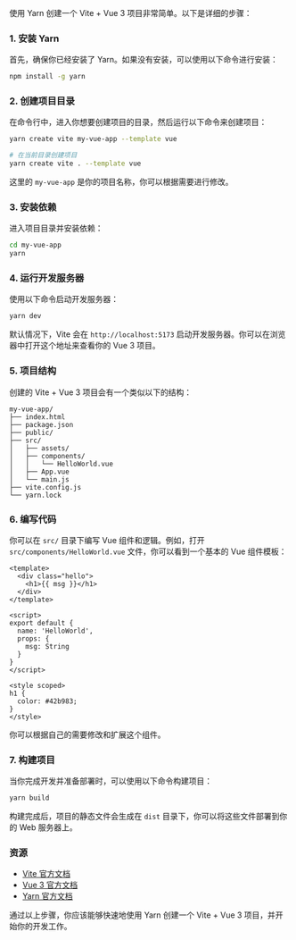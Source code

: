 

使用 Yarn 创建一个 Vite + Vue 3 项目非常简单。以下是详细的步骤：

### 1. 安装 Yarn 

首先，确保你已经安装了 Yarn。如果没有安装，可以使用以下命令进行安装：

```bash
npm install -g yarn
```

### 2. 创建项目目录
在命令行中，进入你想要创建项目的目录，然后运行以下命令来创建项目：

```bash
yarn create vite my-vue-app --template vue

# 在当前目录创建项目
yarn create vite . --template vue
```

这里的 `my-vue-app` 是你的项目名称，你可以根据需要进行修改。

### 3. 安装依赖
进入项目目录并安装依赖：

```bash
cd my-vue-app
yarn
```

### 4. 运行开发服务器
使用以下命令启动开发服务器：

```bash
yarn dev
```

默认情况下，Vite 会在 `http://localhost:5173` 启动开发服务器。你可以在浏览器中打开这个地址来查看你的 Vue 3 项目。

### 5. 项目结构
创建的 Vite + Vue 3 项目会有一个类似以下的结构：

```
my-vue-app/
├── index.html
├── package.json
├── public/
├── src/
│   ├── assets/
│   ├── components/
│   │   └── HelloWorld.vue
│   ├── App.vue
│   └── main.js
├── vite.config.js
└── yarn.lock
```

### 6. 编写代码
你可以在 `src/` 目录下编写 Vue 组件和逻辑。例如，打开 `src/components/HelloWorld.vue` 文件，你可以看到一个基本的 Vue 组件模板：

```vue
<template>
  <div class="hello">
    <h1>{{ msg }}</h1>
  </div>
</template>

<script>
export default {
  name: 'HelloWorld',
  props: {
    msg: String
  }
}
</script>

<style scoped>
h1 {
  color: #42b983;
}
</style>
```

你可以根据自己的需要修改和扩展这个组件。

### 7. 构建项目
当你完成开发并准备部署时，可以使用以下命令构建项目：

```bash
yarn build
```

构建完成后，项目的静态文件会生成在 `dist` 目录下，你可以将这些文件部署到你的 Web 服务器上。

### 资源
- [Vite 官方文档](https://vitejs.dev/)
- [Vue 3 官方文档](https://v3.vuejs.org/)
- [Yarn 官方文档](https://yarnpkg.com/)

通过以上步骤，你应该能够快速地使用 Yarn 创建一个 Vite + Vue 3 项目，并开始你的开发工作。